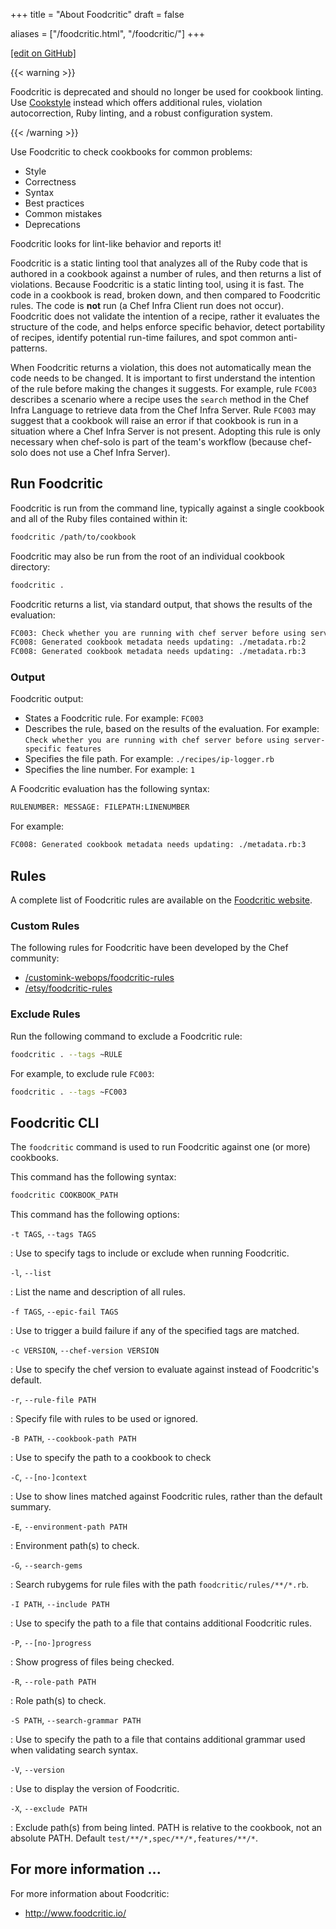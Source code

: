 +++
title = "About Foodcritic"
draft = false

aliases = ["/foodcritic.html", "/foodcritic/"]
+++

[\[edit on GitHub\]](https://github.com/chef/chef-workstation/blob/master/docs-chef-io/content/workstation/foodcritic.md)

{{< warning >}}

Foodcritic is deprecated and should no longer be used for cookbook
linting. Use [Cookstyle](/workstation/cookstyle/) instead which offers additional
rules, violation autocorrection, Ruby linting, and a robust
configuration system.

{{< /warning >}}

Use Foodcritic to check cookbooks for common problems:

- Style
- Correctness
- Syntax
- Best practices
- Common mistakes
- Deprecations

Foodcritic looks for lint-like behavior and reports it!

Foodcritic is a static linting tool that analyzes all of the Ruby code
that is authored in a cookbook against a number of rules, and then
returns a list of violations. Because Foodcritic is a static linting
tool, using it is fast. The code in a cookbook is read, broken down, and
then compared to Foodcritic rules. The code is **not** run (a Chef Infra
Client run does not occur). Foodcritic does not validate the intention
of a recipe, rather it evaluates the structure of the code, and helps
enforce specific behavior, detect portability of recipes, identify
potential run-time failures, and spot common anti-patterns.

When Foodcritic returns a violation, this does not automatically mean
the code needs to be changed. It is important to first understand the
intention of the rule before making the changes it suggests. For
example, rule `FC003` describes a scenario where a recipe uses the
`search` method in the Chef Infra Language to retrieve data from the Chef Infra
Server. Rule `FC003` may suggest that a cookbook will raise an error if
that cookbook is run in a situation where a Chef Infra Server is not
present. Adopting this rule is only necessary when chef-solo is part of
the team's workflow (because chef-solo does not use a Chef Infra
Server).

## Run Foodcritic

Foodcritic is run from the command line, typically against a single
cookbook and all of the Ruby files contained within it:

``` bash
foodcritic /path/to/cookbook
```

Foodcritic may also be run from the root of an individual cookbook
directory:

``` bash
foodcritic .
```

Foodcritic returns a list, via standard output, that shows the results
of the evaluation:

``` bash
FC003: Check whether you are running with chef server before using server-specific features: ./recipes/ip-logger.rb:1
FC008: Generated cookbook metadata needs updating: ./metadata.rb:2
FC008: Generated cookbook metadata needs updating: ./metadata.rb:3
```

### Output

Foodcritic output:

- States a Foodcritic rule. For example: `FC003`
- Describes the rule, based on the results of the evaluation. For example: `Check whether you are running with chef server before using server-specific features`
- Specifies the file path. For example: `./recipes/ip-logger.rb`
- Specifies the line number. For example: `1`

A Foodcritic evaluation has the following syntax:

``` bash
RULENUMBER: MESSAGE: FILEPATH:LINENUMBER
```

For example:

``` bash
FC008: Generated cookbook metadata needs updating: ./metadata.rb:3
```

## Rules

A complete list of Foodcritic rules are available on the [Foodcritic
website](http://foodcritic.io).

### Custom Rules

The following rules for Foodcritic have been developed by the Chef
community:

- [/customink-webops/foodcritic-rules](https://github.com/customink-webops/foodcritic-rules)
- [/etsy/foodcritic-rules](https://github.com/etsy/foodcritic-rules)

### Exclude Rules

Run the following command to exclude a Foodcritic rule:

``` bash
foodcritic . --tags ~RULE
```

For example, to exclude rule `FC003`:

``` bash
foodcritic . --tags ~FC003
```

## Foodcritic CLI

The `foodcritic` command is used to run Foodcritic against one (or more)
cookbooks.

This command has the following syntax:

``` bash
foodcritic COOKBOOK_PATH
```

This command has the following options:

`-t TAGS`, `--tags TAGS`

: Use to specify tags to include or exclude when running Foodcritic.

`-l`, `--list`

: List the name and description of all rules.

`-f TAGS`, `--epic-fail TAGS`

: Use to trigger a build failure if any of the specified tags are matched.

`-c VERSION`, `--chef-version VERSION`

: Use to specify the chef version to evaluate against instead of Foodcritic's default.

`-r`, `--rule-file PATH`

: Specify file with rules to be used or ignored.

`-B PATH`, `--cookbook-path PATH`

: Use to specify the path to a cookbook to check

`-C`, `--[no-]context`

: Use to show lines matched against Foodcritic rules, rather than the default summary.

`-E`, `--environment-path PATH`

: Environment path(s) to check.

`-G`, `--search-gems`

: Search rubygems for rule files with the path `foodcritic/rules/**/*.rb`.

`-I PATH`, `--include PATH`

: Use to specify the path to a file that contains additional Foodcritic rules.

`-P`, `--[no-]progress`

: Show progress of files being checked.

`-R`, `--role-path PATH`

: Role path(s) to check.

`-S PATH`, `--search-grammar PATH`

: Use to specify the path to a file that contains additional grammar used when validating search syntax.

`-V`, `--version`

: Use to display the version of Foodcritic.

`-X`, `--exclude PATH`

: Exclude path(s) from being linted. PATH is relative to the cookbook, not an absolute PATH. Default `test/**/*,spec/**/*,features/**/*`.

## For more information ...

For more information about Foodcritic:

- <http://www.foodcritic.io/>
